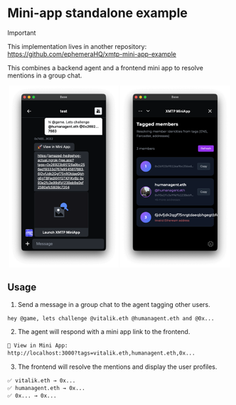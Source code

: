 # Mini-app standalone example

> [!IMPORTANT]
> This implementation lives in another repository: https://github.com/ephemeraHQ/xmtp-mini-app-example

This combines a backend agent and a frontend mini app to resolve mentions in a group chat.

<p align="center" >
  <img src="media/left.png" alt="Image 1" width="49%">
  <img src="media/right.png" alt="Image 2" width="49%">
</p>

## Usage

1. Send a message in a group chat to the agent tagging other users.

```bash
hey @game, lets challenge @vitalik.eth @humanagent.eth and @0x...
```

2. The agent will respond with a mini app link to the frontend.

```bash
🚀 View in Mini App:
http://localhost:3000?tags=vitalik.eth,humanagent.eth,0x...
```

3. The frontend will resolve the mentions and display the user profiles.

```bash
✅ vitalik.eth → 0x...
✅ humanagent.eth → 0x...
✅ 0x... → 0x...
```
